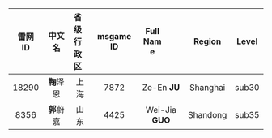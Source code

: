 | 雷网 ID | 中文 名 | <div style="width:5">省级 行政区</div> | msgame ID | <div style="width:40">Full Name</div> | Region | Level |
|:---:|:---:|:---:|:---:|:---:|:---:|:---:|
| 18290 | **鞠**泽恩 | 上海 | 7872 | Ze-En **JU** | Shanghai | sub30 |
| 8356 | **郭**蔚嘉 | 山东 | 4425 | Wei-Jia **GUO** | Shandong | sub35 |





